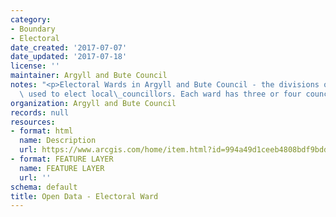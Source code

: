 ```yaml
---
category:
- Boundary
- Electoral
date_created: '2017-07-07'
date_updated: '2017-07-18'
license: ''
maintainer: Argyll and Bute Council
notes: "<p>Electoral Wards in Argyll and Bute Council - the divisions of the area\
  \ used to elect local\_councillors. Each ward has three or four councillors.</p>"
organization: Argyll and Bute Council
records: null
resources:
- format: html
  name: Description
  url: https://www.arcgis.com/home/item.html?id=994a49d1ceeb4808bdf9bddae3a3243c
- format: FEATURE LAYER
  name: FEATURE LAYER
  url: ''
schema: default
title: Open Data - Electoral Ward
---
```

